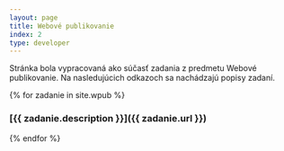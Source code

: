 ```yaml
---
layout: page
title: Webové publikovanie
index: 2
type: developer
---
```


Stránka bola vypracovaná ako súčasť zadania z predmetu Webové publikovanie. Na nasledujúcich odkazoch sa nachádzajú popisy zadaní.

{% for zadanie in site.wpub %}
### [{{ zadanie.description }}]({{ zadanie.url }})
{% endfor %}